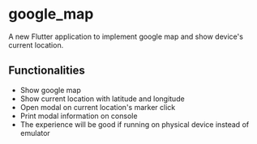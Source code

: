 # google_map

A new Flutter application to implement google map and show device's current location.

## Functionalities

- Show google map
- Show current location with latitude and longitude
- Open modal on current location's marker click
- Print modal information on console
- The experience will be good if running on physical device instead of emulator
